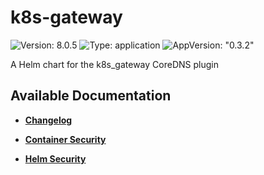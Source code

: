 # k8s-gateway

![Version: 8.0.5](https://img.shields.io/badge/Version-8.0.5-informational?style=flat-square) ![Type: application](https://img.shields.io/badge/Type-application-informational?style=flat-square) ![AppVersion: "0.3.2"](https://img.shields.io/badge/AppVersion-"0.3.2"-informational?style=flat-square)

A Helm chart for the k8s_gateway CoreDNS plugin

## Available Documentation

- [**Changelog**](CHANGELOG)

- [**Container Security**](container-security)

- [**Helm Security**](helm-security)

